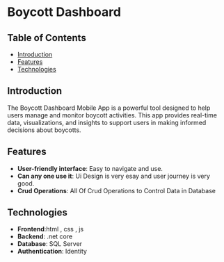 # Boycott Dashboard 


## Table of Contents

- [Introduction](#introduction)
- [Features](#features)
- [Technologies](#technologies)


## Introduction

The Boycott Dashboard Mobile App is a powerful tool designed to help users manage and monitor boycott activities. This app provides real-time data, visualizations, and insights to support users in making informed decisions about boycotts.

## Features

- **User-friendly interface**: Easy to navigate and use.
- **Can any one use it**: Ui Design is very esay and user journey is very good.
- **Crud Operations**: All Of Crud Operations to Control Data in Database

## Technologies

- **Frontend**:html , css , js
- **Backend**: .net core 
- **Database**: SQL Server
- **Authentication**: Identity 
